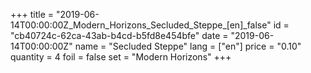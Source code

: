 +++
title = "2019-06-14T00:00:00Z_Modern_Horizons_Secluded_Steppe_[en]_false"
id = "cb40724c-62ca-43ab-b4cd-b5fd8e454bfe"
date = "2019-06-14T00:00:00Z"
name = "Secluded Steppe"
lang = ["en"]
price = "0.10"
quantity = 4
foil = false
set = "Modern Horizons"
+++

